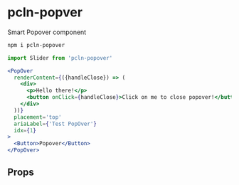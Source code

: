 # pcln-popver

Smart Popover component

```sh
npm i pcln-popover
```

```jsx
import Slider from 'pcln-popover'
```

```jsx
<PopOver
  renderContent={({handleClose}) => (
    <div>
      <p>Hello there!</p>
      <button onClick={handleClose}>Click on me to close popover!</button>
    </div>
  ))}
  placement='top'
  ariaLabel={'Test PopOver'}
  idx={1}
>
  <Button>Popover</Button>
</PopOver>
```

## Props

